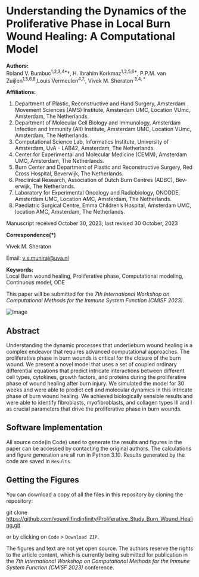 # Understanding the Dynamics of the Proliferative Phase in Local Burn Wound Healing: A Computational Model

**Authors:**  
Roland V. Bumbuc<sup>1,2,3,4*</sup>†, H. Ibrahim Korkmaz<sup>1,2,5,6*</sup>, P.P.M. van Zuijlen<sup>1,5,6,8</sup>,Louis Vermeulen<sup>4,7,</sup>, Vivek M. Sheraton<sup> 3,4, *</sup>

**Affiliations:**
1. Department of Plastic, Reconstructive and Hand Surgery, Amsterdam Movement Sciences (AMS) Institute, Amsterdam UMC, Location VUmc,
Amsterdam, The Netherlands.
2. Department of Molecular Cell Biology and Immunology, Amsterdam Infection and Immunity (AII) Institute, Amsterdam UMC, Location VUmc,
Amsterdam, The Netherlands.
3. Computational Science Lab, Informatics Institute, University of Amsterdam, UvA - LAB42, Amsterdam, The Netherlands.
4. Center for Experimental and Molecular Medicine (CEMM), Amsterdam UMC, Amsterdam, The Netherlands.
5. Burn Center and Department of Plastic and Reconstructive Surgery, Red Cross Hospital, Beverwijk, The Netherlands.
6. Preclinical Research, Association of Dutch Burn Centres (ADBC), Bev- erwijk, The Netherlands.
7. Laboratory for Experimental Oncology and Radiobiology, ONCODE, Amsterdam UMC, Location AMC, Amsterdam, The Netherlands.
8. Paediatric Surgical Centre, Emma Children’s Hospital, Amsterdam UMC, location AMC, Amsterdam, The Netherlands.
   
Manuscript received October 30, 2023; last revised 30 October, 2023

**Correspondence(*)**

Vivek M. Sheraton

Email: v.s.muniraj@uva.nl

**Keywords:**  
Local Burn wound healing, Proliferative phase, Computational modeling, Continuous model, ODE

This paper will be submitted for the *7th International Workshop on Computational Methods for the Immune System Function (CMISF 2023)*.

![Image](https://github.com/youwillfindinfinity/Proliferative_Study_Burn_Wound_Healing/blob/9790ede2f59f45354aab9e4ffa1fc80fccf243a8/Results/output_figure_C_c2.png)

## Abstract

Understanding the dynamic processes that underlieburn wound healing is a complex endeavor that requires advanced computational approaches. The proliferative phase in burn wounds is critical for the closure of the burn wound. We present a novel model that uses a set of coupled ordinary differential equations that predict intricate interactions between different cell types, cytokines, growth factors, and proteins during the proliferative phase of wound healing after burn injury. We simulated the model for 30 weeks and were able to predict cell and molecular dynamics in this intricate phase of burn wound healing. We achieved biologically sensible results and were able to identify fibroblasts, myofibroblasts, and collagen types III and I as crucial parameters that drive the proliferative phase in burn wounds.

## Software Implementation

All source code(in Code) used to generate the results and figures in the paper can be accessed by contacting the original authors. The calculations and figure generation are all run in Python 3.10. Results generated by the code are saved in `Results`.


## Getting the Figures 

You can download a copy of all the files in this repository by cloning the repository:

git clone https://github.com/youwillfindinfinity/Proliferative_Study_Burn_Wound_Healing.git

or by clicking on `Code` > `Download ZIP`.

The figures and text are not yet open source. The authors reserve the rights to the article content, which is currently being submitted for publication in the *7th International Workshop on Computational Methods for the Immune System Function (CMISF 2023)* conference.
